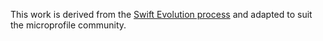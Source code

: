 This work is derived from the [Swift Evolution process](https://github.com/apple/swift-evolution) and adapted to suit the microprofile community.

 
